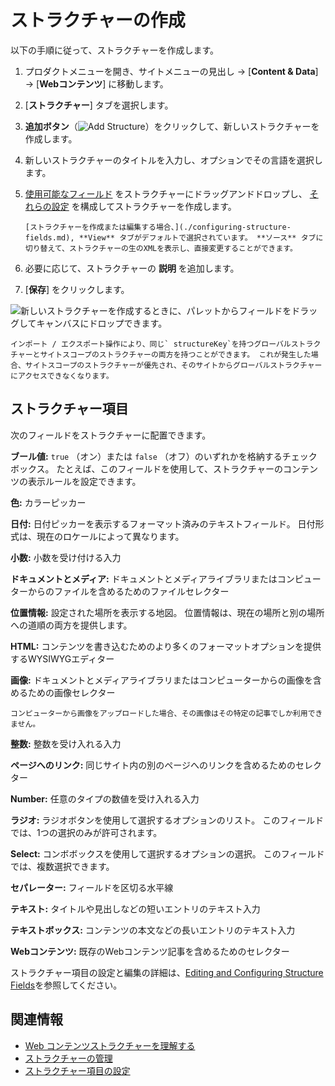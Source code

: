 # ストラクチャーの作成

以下の手順に従って、ストラクチャーを作成します。

1.  プロダクトメニューを開き、サイトメニューの見出し → [**Content & Data**] → [**Webコンテンツ**] に移動します。

2. [**ストラクチャー**] タブを選択します。

3. **追加ボタン**（![Add Structure](../../../images/icon-add.png)）をクリックして、新しいストラクチャーを作成します。

4.  新しいストラクチャーのタイトルを入力し、オプションでその言語を選択します。

5.  [使用可能なフィールド](#structure-fields) をストラクチャーにドラッグアンドドロップし、 [それらの設定](./configuring-structure-fields.md#configurable-settings) を構成してストラクチャーを作成します。

    ```{tip}
    [ストラクチャーを作成または編集する場合、](./configuring-structure-fields.md), **View** タブがデフォルトで選択されています。 **ソース** タブに切り替えて、ストラクチャーの生のXMLを表示し、直接変更することができます。
    ```

6.  必要に応じて、ストラクチャーの **説明** を追加します。

7. [**保存**] をクリックします。

![新しいストラクチャーを作成するときに、パレットからフィールドをドラッグしてキャンバスにドロップできます。](./creating-structures/images/01.png)

```{warning}
インポート / エクスポート操作により、同じ` structureKey`を持つグローバルストラクチャーとサイトスコープのストラクチャーの両方を持つことができます。 これが発生した場合、サイトスコープのストラクチャーが優先され、そのサイトからグローバルストラクチャーにアクセスできなくなります。
```

<a name="ストラクチャー項目" />

## ストラクチャー項目

次のフィールドをストラクチャーに配置できます。

**ブール値:** `true` （オン）または `false` （オフ）のいずれかを格納するチェックボックス。 たとえば、このフィールドを使用して、ストラクチャーのコンテンツの表示ルールを設定できます。

**色:** カラーピッカー

**日付:** 日付ピッカーを表示するフォーマット済みのテキストフィールド。 日付形式は、現在のロケールによって異なります。

**小数:** 小数を受け付ける入力

**ドキュメントとメディア:** ドキュメントとメディアライブラリまたはコンピューターからのファイルを含めるためのファイルセレクター

**位置情報:** 設定された場所を表示する地図。 位置情報は、現在の場所と別の場所への道順の両方を提供します。

**HTML:** コンテンツを書き込むためのより多くのフォーマットオプションを提供するWYSIWYGエディター

**画像:** ドキュメントとメディアライブラリまたはコンピューターからの画像を含めるための画像セレクター

```{note}
コンピューターから画像をアップロードした場合、その画像はその特定の記事でしか利用できません。
```

**整数:** 整数を受け入れる入力

**ページへのリンク:** 同じサイト内の別のページへのリンクを含めるためのセレクター

**Number:** 任意のタイプの数値を受け入れる入力

**ラジオ:** ラジオボタンを使用して選択するオプションのリスト。 このフィールドでは、1つの選択のみが許可されます。

**Select:** コンボボックスを使用して選択するオプションの選択。 このフィールドでは、複数選択できます。

**セパレーター:** フィールドを区切る水平線

**テキスト:** タイトルや見出しなどの短いエントリのテキスト入力

**テキストボックス:** コンテンツの本文などの長いエントリのテキスト入力

**Webコンテンツ:** 既存のWebコンテンツ記事を含めるためのセレクター

ストラクチャー項目の設定と編集の詳細は、[Editing and Configuring Structure Fields](./configuring-structure-fields.md)を参照してください。

<a name="関連情報" />

## 関連情報

  - [Web コンテンツストラクチャーを理解する](./understanding-web-content-structures.md)
  - [ストラクチャーの管理](./managing-structures.md)
  - [ストラクチャー項目の設定](./configuring-structure-fields.md)
